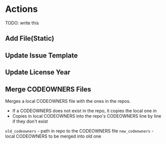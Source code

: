# Actions

TODO: write this

## Add File(Static)

## Update Issue Template

## Update License Year

## Merge CODEOWNERS Files

Merges a local CODEOWNERS file with the ones in the repos.

- If a CODEOWNERS does not exist in the repo, it copies the local one in
- Copies in local CODEOWNERS into the repo's CODEOWNERS line by line if they don't exist

`old_codeowners` - path in repo to the CODEOWNERS file
`new_codeowners` - local CODEOWNERS to be merged into old one